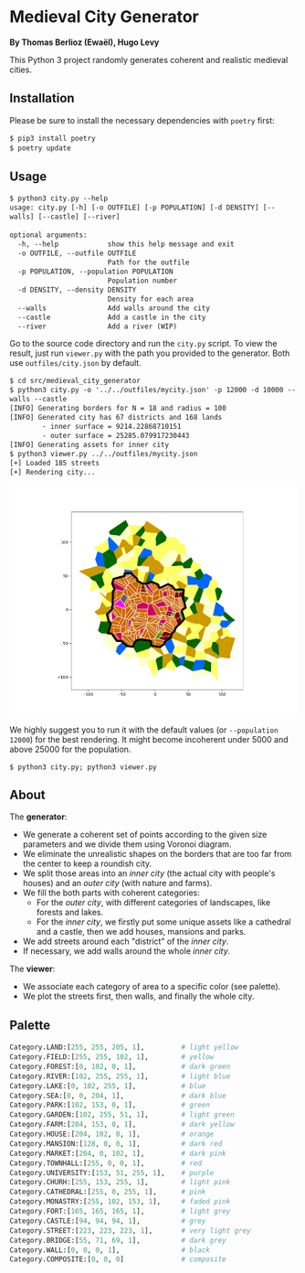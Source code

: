 # Medieval City Generator

**By Thomas Berlioz (Ewaël), Hugo Levy**

This Python 3 project randomly generates coherent and realistic medieval cities.

## Installation

Please be sure to install the necessary dependencies with `poetry` first:

```sh
$ pip3 install poetry
$ poetry update
```

## Usage

```
$ python3 city.py --help
usage: city.py [-h] [-o OUTFILE] [-p POPULATION] [-d DENSITY] [--walls] [--castle] [--river]

optional arguments:
  -h, --help            show this help message and exit
  -o OUTFILE, --outfile OUTFILE
                        Path for the outfile
  -p POPULATION, --population POPULATION
                        Population number
  -d DENSITY, --density DENSITY
                        Density for each area
  --walls               Add walls around the city
  --castle              Add a castle in the city
  --river               Add a river (WIP)
```

Go to the source code directory and run the `city.py` script. To view the result, just run `viewer.py` with the path you provided to the generator. Both use `outfiles/city.json` by default.

```
$ cd src/medieval_city_generator
$ python3 city.py -o '../../outfiles/mycity.json' -p 12000 -d 10000 --walls --castle
[INFO] Generating borders for N = 18 and radius = 100
[INFO] Generated city has 67 districts and 168 lands
        - inner surface = 9214.22868710151
        - outer surface = 25285.079917230443
[INFO] Generating assets for inner city
$ python3 viewer.py ../../outfiles/mycity.json
[+] Loaded 185 streets
[+] Rendering city...
```

![example](imgs/example.png)

We highly suggest you to run it with the default values (or `--population 12000`) for the best rendering. It might become incoherent under 5000 and above 25000 for the population.

```
$ python3 city.py; python3 viewer.py
```

## About

The **generator**:
- We generate a coherent set of points according to the given size parameters and we divide them using Voronoi diagram.
- We eliminate the unrealistic shapes on the borders that are too far from the center to keep a roundish city.
- We split those areas into an *inner city* (the actual city with people's houses) and an *outer city* (with nature and farms).
- We fill the both parts with coherent categories:
    * For the *outer city*, with different categories of landscapes, like forests and lakes.
    * For the *inner city*, we firstly put some unique assets like a cathedral and a castle, then we add houses, mansions and parks.
- We add streets around each "district" of the *inner city*.
- If necessary, we add walls around the whole *inner city*.

The **viewer**:
- We associate each category of area to a specific color (see palette).
- We plot the streets first, then walls, and finally the whole city.

## Palette

```python
Category.LAND:[255, 255, 205, 1],         # light yellow
Category.FIELD:[255, 255, 102, 1],        # yellow
Category.FOREST:[0, 102, 0, 1],           # dark green
Category.RIVER:[102, 255, 255, 1],        # light blue
Category.LAKE:[0, 102, 255, 1],           # blue
Category.SEA:[0, 0, 204, 1],              # dark blue
Category.PARK:[102, 153, 0, 1],           # green
Category.GARDEN:[102, 255, 51, 1],        # light green
Category.FARM:[204, 153, 0, 1],           # dark yellow
Category.HOUSE:[204, 102, 0, 1],          # orange
Category.MANSION:[128, 0, 0, 1],          # dark red
Category.MARKET:[204, 0, 102, 1],         # dark pink
Category.TOWNHALL:[255, 0, 0, 1],         # red
Category.UNIVERSITY:[153, 51, 255, 1],    # purple
Category.CHURH:[255, 153, 255, 1],        # light pink
Category.CATHEDRAL:[255, 0, 255, 1],      # pink
Category.MONASTRY:[255, 102, 153, 1],     # faded pink
Category.FORT:[165, 165, 165, 1],         # light grey
Category.CASTLE:[94, 94, 94, 1],          # grey
Category.STREET:[223, 223, 223, 1],       # very light grey
Category.BRIDGE:[55, 71, 69, 1],          # dark grey
Category.WALL:[0, 0, 0, 1],               # black
Category.COMPOSITE:[0, 0, 0]              # composite
```
